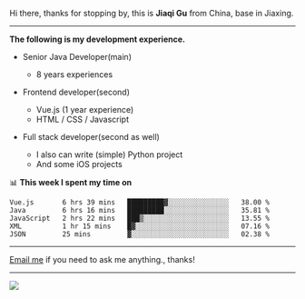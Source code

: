 Hi there, thanks for stopping by, this is **Jiaqi Gu** from China, base in Jiaxing.

---

**The following is my development experience.**

- Senior Java Developer(main)
  - 8 years experiences

- Frontend developer(second)
  - Vue.js (1 year experience)
  - HTML / CSS / Javascript
  
- Full stack developer(second as well)
  - I also can write (simple) Python project
  - And some iOS projects

📊 **This week I spent my time on**
<!--START_SECTION:waka-->
```text
Vue.js       6 hrs 39 mins   █████████▓░░░░░░░░░░░░░░░   38.00 % 
Java         6 hrs 16 mins   █████████░░░░░░░░░░░░░░░░   35.81 % 
JavaScript   2 hrs 22 mins   ███▒░░░░░░░░░░░░░░░░░░░░░   13.55 % 
XML          1 hr 15 mins    █▓░░░░░░░░░░░░░░░░░░░░░░░   07.16 % 
JSON         25 mins         ▓░░░░░░░░░░░░░░░░░░░░░░░░   02.38 % 
```
<!--END_SECTION:waka-->

---

[Email me](mailto:droidqw@gmail.com?subject=Hiring_from_GitHub) if you need to ask me anything., thanks!

---

![]( https://visitor-badge.glitch.me/badge?page_id=githubgujiaqi)
